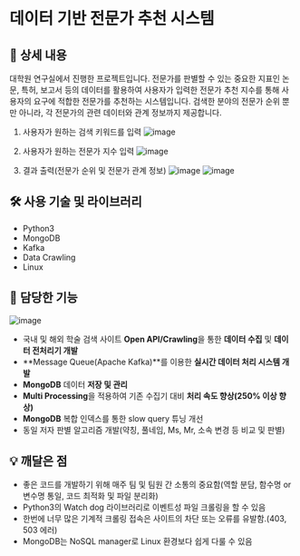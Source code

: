# 데이터 기반 전문가 추천 시스템



## 📖 상세 내용
대학원 연구실에서 진행한 프로젝트입니다. 전문가를 판별할 수 있는 중요한 지표인 논문, 특허, 보고서 등의 데이터를 활용하여 사용자가 입력한 전문가 추천 지수를 통해 사용자의 요구에 적합한 전문가를 추천하는 시스템입니다. 검색한 분야의 전문가 순위 뿐만 아니라, 각 전문가의 관련 데이터와 관계 정보까지 제공합니다.

1) 사용자가 원하는 검색 키워드를 입력
![image](https://user-images.githubusercontent.com/62095363/173772811-d3c2dcd9-628f-4f7e-8947-0e08ca79e307.png)

2) 사용자가 원하는 전문가 지수 입력
![image](https://user-images.githubusercontent.com/62095363/173772859-6f7cd4dc-073f-4816-b7b4-94dbbc2cf0d1.png)

3) 결과 출력(전문가 순위 및 전문가 관계 정보)
![image](https://user-images.githubusercontent.com/62095363/173772898-757e9839-2c02-4b38-8030-55b629e9db61.png)
![image](https://user-images.githubusercontent.com/62095363/173772923-8d857038-e6dd-4b57-be58-ab5a13470534.png)




## 🛠️ 사용 기술 및 라이브러리

- Python3
- MongoDB
- Kafka
- Data Crawling
- Linux




## 📱 담당한 기능

![image](https://user-images.githubusercontent.com/62095363/173773184-90148c12-a805-4704-a537-4c90f801b6cd.png)

- 국내 및 해외 학술 검색 사이트 **Open API/Crawling**을 통한 **데이터 수집** 및 **데이터 전처리기 개발**
- **Message Queue(Apache Kafka)**를 이용한 **실시간 데이터 처리 시스템 개발**
- **MongoDB** 데이터 **저장 및 관리**
- **Multi Processing**을 적용하여 기존 수집기 대비 **처리 속도 향상(250% 이상 향상)**
- **MongoDB** 복합 인덱스를 통한 slow query 튜닝 개선
- 동일 저자 판별 알고리즘 개발(약칭, 풀네임, Ms, Mr, 소속 변경 등 비교 및 판별)




## 💡 깨달은 점

- 좋은 코드를 개발하기 위해 매주 팀 및 팀원 간 소통의 중요함(역할 분담, 함수명 or 변수명 통일, 코드 최적화 및 파일 분리화)
- Python3의 Watch dog 라이브러리로 이벤트성 파일 크롤링을 할 수 있음
- 한번에 너무 많은 기계적 크롤링 접속은 사이트의 차단 또는 오류를 유발함.(403, 503 에러)
- MongoDB는 NoSQL manager로 Linux 환경보다 쉽게 다룰 수 있음
